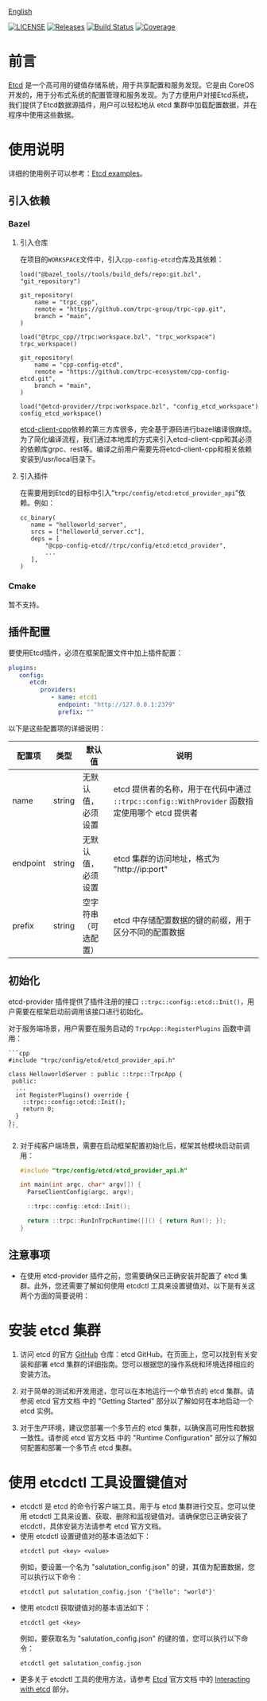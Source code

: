 [English](./README.md)

[![LICENSE](https://img.shields.io/badge/license-Apache--2.0-green.svg)](https://github.com/trpc-ecosystem/cpp-config-etcd/blob/main/LICENSE)
[![Releases](https://img.shields.io/github/release/trpc-ecosystem/cpp-config-etcd.svg?style=flat-square)](https://github.com/trpc-ecosystem/cpp-config-etcd/releases)
[![Build Status](https://github.com/trpc-ecosystem/cpp-config-etcd/actions/workflows/ci.yml/badge.svg)](https://github.com/trpc-ecosystem/cpp-config-etcd/actions/workflows/ci.yml)
[![Coverage](https://codecov.io/gh/trpc-ecosystem/cpp-config-etcd/branch/main/graph/badge.svg)](https://app.codecov.io/gh/trpc-ecosystem/cpp-config-etcd/tree/main)

# 前言

[Etcd](https://etcd.io/) 是一个高可用的键值存储系统，用于共享配置和服务发现。它是由 CoreOS 开发的，用于分布式系统的配置管理和服务发现。为了方便用户对接Etcd系统，我们提供了Etcd数据源插件，用户可以轻松地从 etcd 集群中加载配置数据，并在程序中使用这些数据。

# 使用说明

详细的使用例子可以参考：[Etcd examples](./examples/)。

## 引入依赖

### Bazel

1. 引入仓库

   在项目的`WORKSPACE`文件中，引入`cpp-config-etcd`仓库及其依赖：
    ```
    load("@bazel_tools//tools/build_defs/repo:git.bzl", "git_repository")

    git_repository(
        name = "trpc_cpp",
        remote = "https://github.com/trpc-group/trpc-cpp.git",
        branch = "main",
    )
   
    load("@trpc_cpp//trpc:workspace.bzl", "trpc_workspace")
    trpc_workspace()
    
    git_repository(
        name = "cpp-config-etcd",
        remote = "https://github.com/trpc-ecosystem/cpp-config-etcd.git",
        branch = "main",
    )
   
   load("@etcd-provider//trpc:workspace.bzl", "config_etcd_workspace")
   config_etcd_workspace()
    ```

   [etcd-client-cpp](https://github.com/etcd-cpp-apiv3/etcd-cpp-apiv3)依赖的第三方库很多，完全基于源码进行bazel编译很麻烦。为了简化编译流程，我们通过本地库的方式来引入etcd-client-cpp和其必须的依赖库grpc、rest等。编译之前用户需要先将etcd-client-cpp和相关依赖安装到/usr/local目录下。

2. 引入插件

   在需要用到Etcd的目标中引入“`trpc/config/etcd:etcd_provider_api`”依赖。例如：
    ```
   cc_binary(
       name = "helloworld_server",
       srcs = ["helloworld_server.cc"],
       deps = [
           "@cpp-config-etcd//trpc/config/etcd:etcd_provider",
           ...
       ],
   )
    ```

### Cmake

暂不支持。

## 插件配置

要使用Etcd插件，必须在框架配置文件中加上插件配置：
```yaml
plugins:
   config:
      etcd:
         providers:
            - name: etcd1
              endpoint: "http://127.0.0.1:2379"
              prefix: ""
```

以下是这些配置项的详细说明：

| 配置项   | 类型   | 默认值               | 说明                                                         |
| -------- | ------ | -------------------- | ------------------------------------------------------------ |
| name     | string | 无默认值，必须设置   | etcd 提供者的名称，用于在代码中通过 `::trpc::config::WithProvider` 函数指定使用哪个 etcd 提供者 |
| endpoint | string | 无默认值，必须设置   | etcd 集群的访问地址，格式为 "http://ip:port"                |
| prefix   | string | 空字符串（可选配置） | etcd 中存储配置数据的键的前缀，用于区分不同的配置数据       |

## 初始化

etcd-provider 插件提供了插件注册的接口 `::trpc::config::etcd::Init()`，用户需要在框架启动前调用该接口进行初始化。

对于服务端场景，用户需要在服务启动的 `TrpcApp::RegisterPlugins` 函数中调用：

    ```cpp
    #include "trpc/config/etcd/etcd_provider_api.h"
    
    class HelloworldServer : public ::trpc::TrpcApp {
     public:
      ...
      int RegisterPlugins() override {
        ::trpc::config::etcd::Init();
        return 0;
      }
    };
    ```

2. 对于纯客户端场景，需要在启动框架配置初始化后，框架其他模块启动前调用：

    ```cpp
    #include "trpc/config/etcd/etcd_provider_api.h"

    int main(int argc, char* argv[]) {
      ParseClientConfig(argc, argv);

      ::trpc::config::etcd::Init();

      return ::trpc::RunInTrpcRuntime([]() { return Run(); });
    }
    ```

## 注意事项

* 在使用 etcd-provider 插件之前，您需要确保已正确安装并配置了 etcd 集群。此外，您还需要了解如何使用 etcdctl 工具来设置键值对。以下是有关这两个方面的简要说明：

# 安装 etcd 集群
1. 访问 etcd 的官方 [GitHub](https://github.com/etcd-io/etcd) 仓库：etcd GitHub。在页面上，您可以找到有关安装和部署 etcd 集群的详细指南。您可以根据您的操作系统和环境选择相应的安装方法。

2. 对于简单的测试和开发用途，您可以在本地运行一个单节点的 etcd 集群。请参阅 etcd 官方文档 中的 "Getting Started" 部分以了解如何在本地启动一个 etcd 实例。

3. 对于生产环境，建议您部署一个多节点的 etcd 集群，以确保高可用性和数据一致性。请参阅 etcd 官方文档 中的 "Runtime Configuration" 部分以了解如何配置和部署一个多节点 etcd 集群。

# 使用 etcdctl 工具设置键值对

* etcdctl 是 etcd 的命令行客户端工具，用于与 etcd 集群进行交互。您可以使用 etcdctl 工具来设置、获取、删除和监视键值对。请确保您已正确安装了 etcdctl，具体安装方法请参考 etcd 官方文档。
* 使用 etcdctl 设置键值对的基本语法如下：
    ```shell
    etcdctl put <key> <value>
    ```
  例如，要设置一个名为 "salutation_config.json" 的键，其值为配置数据，您可以执行以下命令：
    ```shell
    etcdctl put salutation_config.json '{"hello": "world"}'
    ```
* 使用 etcdctl 获取键值对的基本语法如下：
    ```shell
    etcdctl get <key>
    ```
  例如，要获取名为 "salutation_config.json" 的键的值，您可以执行以下命令：
    ```shell
    etcdctl get salutation_config.json
    ```
* 更多关于 etcdctl 工具的使用方法，请参考 [Etcd](https://etcd.io/docs/) 官方文档 中的 [Interacting with etcd](https://etcd.io/docs/v3.5/dev-guide/interacting_v3/) 部分。
